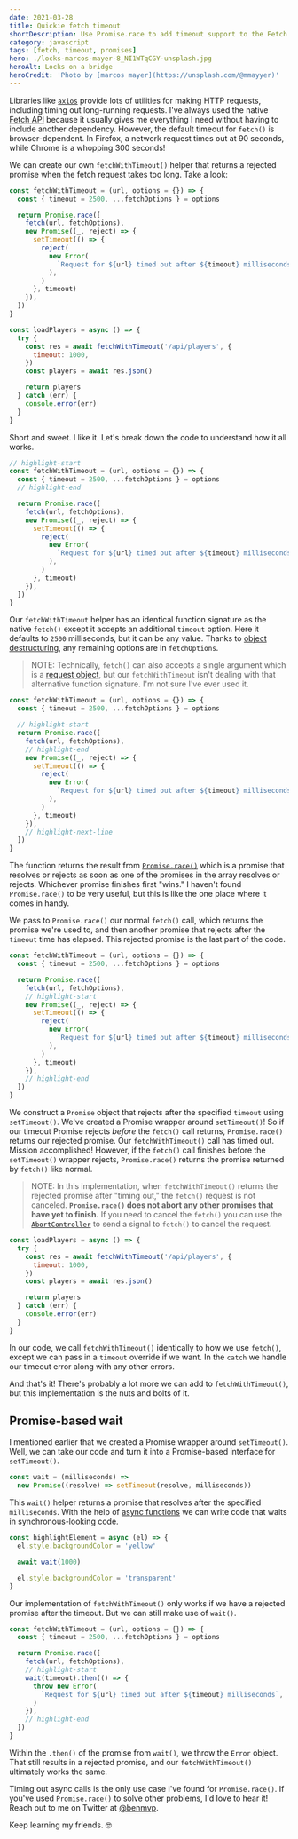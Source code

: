 ```yaml
---
date: 2021-03-28
title: Quickie fetch timeout
shortDescription: Use Promise.race to add timeout support to the Fetch API
category: javascript
tags: [fetch, timeout, promises]
hero: ./locks-marcos-mayer-8_NI1WTqCGY-unsplash.jpg
heroAlt: Locks on a bridge
heroCredit: 'Photo by [marcos mayer](https://unsplash.com/@mmayyer)'
---
```


Libraries like [`axios`](https://github.com/axios/axios) provide lots of utilities for making HTTP requests, including timing out long-running requests. I've always used the native [Fetch API](https://developer.mozilla.org/en-US/docs/Web/API/Fetch_API) because it usually gives me everything I need without having to include another dependency. However, the default timeout for `fetch()` is browser-dependent. In Firefox, a network request times out at 90 seconds, while Chrome is a whopping 300 seconds!

We can create our own `fetchWithTimeout()` helper that returns a rejected promise when the fetch request takes too long. Take a look:

```js
const fetchWithTimeout = (url, options = {}) => {
  const { timeout = 2500, ...fetchOptions } = options

  return Promise.race([
    fetch(url, fetchOptions),
    new Promise((_, reject) => {
      setTimeout(() => {
        reject(
          new Error(
            `Request for ${url} timed out after ${timeout} milliseconds`,
          ),
        )
      }, timeout)
    }),
  ])
}

const loadPlayers = async () => {
  try {
    const res = await fetchWithTimeout('/api/players', {
      timeout: 1000,
    })
    const players = await res.json()

    return players
  } catch (err) {
    console.error(err)
  }
}
```

Short and sweet. I like it. Let's break down the code to understand how it all works.

```js
// highlight-start
const fetchWithTimeout = (url, options = {}) => {
  const { timeout = 2500, ...fetchOptions } = options
  // highlight-end

  return Promise.race([
    fetch(url, fetchOptions),
    new Promise((_, reject) => {
      setTimeout(() => {
        reject(
          new Error(
            `Request for ${url} timed out after ${timeout} milliseconds`,
          ),
        )
      }, timeout)
    }),
  ])
}
```

Our `fetchWithTimeout` helper has an identical function signature as the native `fetch()` except it accepts an additional `timeout` option. Here it defaults to `2500` milliseconds, but it can be any value. Thanks to [object destructuring](https://developer.mozilla.org/en-US/docs/Web/JavaScript/Reference/Operators/Destructuring_assignment#object_destructuring), any remaining options are in `fetchOptions`.

> NOTE: Technically, `fetch()` can also accepts a single argument which is a [request object](https://developer.mozilla.org/en-US/docs/Web/API/Fetch_API/Using_Fetch#supplying_your_own_request_object), but our `fetchWithTimeout` isn't dealing with that alternative function signature. I'm not sure I've ever used it.

```js
const fetchWithTimeout = (url, options = {}) => {
  const { timeout = 2500, ...fetchOptions } = options

  // highlight-start
  return Promise.race([
    fetch(url, fetchOptions),
    // highlight-end
    new Promise((_, reject) => {
      setTimeout(() => {
        reject(
          new Error(
            `Request for ${url} timed out after ${timeout} milliseconds`,
          ),
        )
      }, timeout)
    }),
    // highlight-next-line
  ])
}
```

The function returns the result from [`Promise.race()`](https://developer.mozilla.org/en-US/docs/Web/JavaScript/Reference/Global_Objects/Promise/race) which is a promise that resolves or rejects as soon as one of the promises in the array resolves or rejects. Whichever promise finishes first "wins." I haven't found `Promise.race()` to be very useful, but this is like the one place where it comes in handy.

We pass to `Promise.race()` our normal `fetch()` call, which returns the promise we're used to, and then another promise that rejects after the `timeout` time has elapsed. This rejected promise is the last part of the code.

```js
const fetchWithTimeout = (url, options = {}) => {
  const { timeout = 2500, ...fetchOptions } = options

  return Promise.race([
    fetch(url, fetchOptions),
    // highlight-start
    new Promise((_, reject) => {
      setTimeout(() => {
        reject(
          new Error(
            `Request for ${url} timed out after ${timeout} milliseconds`,
          ),
        )
      }, timeout)
    }),
    // highlight-end
  ])
}
```

We construct a `Promise` object that rejects after the specified `timeout` using `setTimeout()`. We've created a Promise wrapper around `setTimeout()`! So if our timeout Promise rejects _before_ the `fetch()` call returns, `Promise.race()` returns our rejected promise. Our `fetchWithTimeout()` call has timed out. Mission accomplished! However, if the `fetch()` call finishes before the `setTimeout()` wrapper rejects, `Promise.race()` returns the promise returned by `fetch()` like normal.

> NOTE: In this implementation, when `fetchWithTimeout()` returns the rejected promise after "timing out," the `fetch()` request is not canceled. **`Promise.race()` does not abort any other promises that have yet to finish.** If you need to cancel the `fetch()` you can use the [`AbortController`](https://developer.mozilla.org/en-US/docs/Web/API/AbortController) to send a signal to `fetch()` to cancel the request.

```js
const loadPlayers = async () => {
  try {
    const res = await fetchWithTimeout('/api/players', {
      timeout: 1000,
    })
    const players = await res.json()

    return players
  } catch (err) {
    console.error(err)
  }
}
```

In our code, we call `fetchWithTimeout()` identically to how we use `fetch()`, except we can pass in a `timeout` override if we want. In the `catch` we handle our timeout error along with any other errors.

And that's it! There's probably a lot more we can add to `fetchWithTimeout()`, but this implementation is the nuts and bolts of it.

## Promise-based wait

I mentioned earlier that we created a Promise wrapper around `setTimeout()`. Well, we can take our code and turn it into a Promise-based interface for `setTimeout()`.

```js
const wait = (milliseconds) =>
  new Promise((resolve) => setTimeout(resolve, milliseconds))
```

This `wait()` helper returns a promise that resolves after the specified `milliseconds`. With the help of [async functions](https://developer.mozilla.org/en-US/docs/Web/JavaScript/Reference/Statements/async_function) we can write code that waits in synchronous-looking code.

```js
const highlightElement = async (el) => {
  el.style.backgroundColor = 'yellow'

  await wait(1000)

  el.style.backgroundColor = 'transparent'
}
```

Our implementation of `fetchWithTimeout()` only works if we have a rejected promise after the timeout. But we can still make use of `wait()`.

```js
const fetchWithTimeout = (url, options = {}) => {
  const { timeout = 2500, ...fetchOptions } = options

  return Promise.race([
    fetch(url, fetchOptions),
    // highlight-start
    wait(timeout).then(() => {
      throw new Error(
        `Request for ${url} timed out after ${timeout} milliseconds`,
      )
    }),
    // highlight-end
  ])
}
```

Within the `.then()` of the promise from `wait()`, we throw the `Error` object. That still results in a rejected promise, and our `fetchWithTimeout()` ultimately works the same.

Timing out async calls is the only use case I've found for `Promise.race()`. If you've used `Promise.race()` to solve other problems, I'd love to hear it! Reach out to me on Twitter at [@benmvp](https://twitter.com/benmvp).

Keep learning my friends. 🤓
